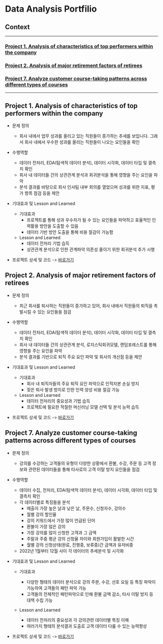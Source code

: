 # Data Analysis Portfilio

## Context
-------------

### [Project 1. Analysis of characteristics of top performers within the company](https://github.com/Y-Junghye/Portfolio/tree/6532d92416509baf3d4cc25bdfaf45aa47d69bd6/Project%201.%20Top%20Performer%20Characteristics%20Analysis%20)
### [Project 2. Analysis of major retirement factors of retirees](https://github.com/Y-Junghye/Portfolio/tree/6532d92416509baf3d4cc25bdfaf45aa47d69bd6/Project%202.%20Retirement%20Factor%20Analysis)
### [Project 7. Analyze customer course-taking patterns across different types of courses](https://github.com/Y-Junghye/Portfolio/tree/3816014be0a64c419fb42b48fef1d49fc5a9c60f/Project%207.%20Analyze%20customer%20course-taking%20patterns%20across%20different%20types%20of%20courses)
-----------------------------------------
## Project 1. Analysis of characteristics of top performers within the company

- 문제 정의
   - 회사 내에서 업무 성과를 올리고 있는 직원들이 증가하는 추세를 보입니다. 그래서 회사 내에서 우수한 성과를 올리는 직원들이 나오는 요인들을 확인

- 수행역할
   - 데이터 전처리, EDA(탐색적 데이터 분석), 데이터 시각화, 데이터 타입 및 결측치 확인
   - 회사 내 데이터들 간의 상관관계 분석과 회귀분석을 통해 영향을 주는 요인을 파악
   - 분석 결과를 바탕으로 회사 인사팀 내부 회의를 열었으며 성과를 위한 지표, 평가 항목 점검 등을 제안
 
- 기대효과 및 Lesson and Learned
  + 기대효과
    - 프로젝트를 통해 성과 우수자가 될 수 있는 요인들을 파악하고 효율적인 인력활용 방안을 도출할 수 있음
    - 데이터 기반 방안 도출을 통해 비용 절감이 가능함
  + Lesson and Learned
    - 데이터 전처리 기법 습득
    - 상관관계 분석으로 인한 관계파악 의존성 줄이기 위한 회귀분석 추가 시행 
   
* 프로젝트 상세 및 코드 -> [바로가기](https://github.com/Y-Junghye/Portfolio/tree/07de85e51e70c94b0877a8618322ad956e681100/Project%201.%20Top%20Performer%20Characteristics%20Analysis%20/2.%20Code)

## Project 2. Analysis of major retirement factors of retirees

- 문제 정의
   - 최근 회사를 퇴사하는 직원들이 증가하고 있어, 회사 내에서 직원들의 퇴직을 촉발시킬 수 있는 요인들을 점검

- 수행역할
   - 데이터 전처리, EDA(탐색적 데이터 분석), 데이터 시각화, 데이터 타입 및 결측치 확인
   - 회사 내 데이터들 간의 상관관계 분석, 로지스틱회귀모델, 랜덤포레스트를 통해 영향을 주는 요인을 파악
   - 분석 결과를 기반으로 퇴직 주요 요인 파악 및 회사의 개선점 등을 제안
 
- 기대효과 및 Lesson and Learned
  + 기대효과
    - 회사 내 퇴직자들의 주요 퇴직 요인 파악으로 인적자본 손실 방지
    - 잦은 퇴사 발생 방지로 인한 인력 양성 비용 절감 가능
  + Lesson and Learned
    - 데이터 전처리의 중요성과 기법 습득
    - 프로젝트에 필요한 적절한 머신러닝 모델 선택 및 분석 능력 습득 
   
 * 프로젝트 상세 및 코드 -> [바로가기](https://github.com/Y-Junghye/Portfolio/tree/7180929fdec338861d47b909825e3895c39c45eb/Project%202.%20Retirement%20Factor%20Analysis)

## Project 7. Analyze customer course-taking patterns across different types of courses

- 문제 정의
   - 강의를 수강하는 고객들의 유형이 다양한 상황에서 환불, 수강, 주문 등 고객 정보와 관련된 데이터들을 통해 타사로의 고객 이탈 방지 요인들을 점검

- 수행역할
   - 데이터 수집, 전처리, EDA(탐색적 데이터 분석), 데이터 시각화, 데이터 타입 및 결측치 확인
   - 각 데이터별로 특징들을 분석
        - 매출이 가장 높은 날과 낮은 날, 주문수, 신청자수, 강의수
        - 월별 강의 할인율
        - 강의 키워드에서 가장 많이 언급된 단어
        - 환불이 가장 많은 강의
        - 가장 강의를 많이 신청한 고객과 그 금액
        - 주말과 주중 평균 강의 신청율 차이와 회원가입이 활발한 시간
        - 월별 강의 신청상태(완료, 진행중, 보류중)간 금액과 유저비중
   - 2022년 1월부터 12월 사이 각 데이터의 추세분석 및 시각화

- 기대효과 및 Lesson and Learned
  + 기대효과
    - 다양한 형태의 데이터 분석으로 강의 주문, 수강, 선호 요일 등 특징 파악이 가능하여 고객들의 패턴 파악 가능
    - 고객들의 전체적인 패턴파악으로 인해 환불 금액 감소, 타사 이탈 방지 등 대책 수립 가능

  + Lesson and Learned
    - 데이터 전처리의 중요성과 각 강의관련 데이터별 특징 이해
    - 여러가지 형태의 분석결과 도출로 고객 데이터 다룰 수 있는 능력향상

 * 프로젝트 상세 및 코드 -> [바로가기](https://github.com/Y-Junghye/Portfolio/tree/63cb578c48c2ec74bd306b5221d10b7efadff698/Project%207.%20Analyze%20customer%20course-taking%20patterns%20across%20different%20types%20of%20courses/2.%20Code)
